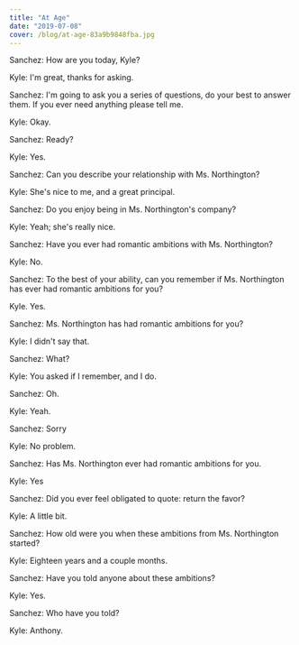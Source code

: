 ```yaml
---
title: "At Age"
date: "2019-07-08"
cover: /blog/at-age-83a9b9848fba.jpg
---
```


Sanchez: How are you today, Kyle?

Kyle: I'm great, thanks for asking.

Sanchez: I'm going to ask you a series of questions, do your best to answer them. If you ever need anything please tell me.

Kyle: Okay.

Sanchez: Ready?

Kyle: Yes.

Sanchez: Can you describe your relationship with Ms. Northington?

Kyle: She's nice to me, and a great principal.

Sanchez: Do you enjoy being in Ms. Northington's company?

Kyle: Yeah; she's really nice.

Sanchez: Have you ever had romantic ambitions with Ms. Northington?

Kyle: No.

Sanchez: To the best of your ability, can you remember if Ms. Northington has ever had romantic ambitions for you?

Kyle. Yes.

Sanchez: Ms. Northington has had romantic ambitions for you?

Kyle: I didn't say that.

Sanchez: What?

Kyle: You asked if I remember, and I do.

Sanchez: Oh.

Kyle: Yeah.

Sanchez: Sorry

Kyle: No problem.

Sanchez: Has Ms. Northington ever had romantic ambitions for you.

Kyle: Yes

Sanchez: Did you ever feel obligated to quote: return the favor?

Kyle: A little bit.

Sanchez: How old were you when these ambitions from Ms. Northington started?

Kyle: Eighteen years and a couple months.

Sanchez: Have you told anyone about these ambitions?

Kyle: Yes.

Sanchez: Who have you told?

Kyle: Anthony.
